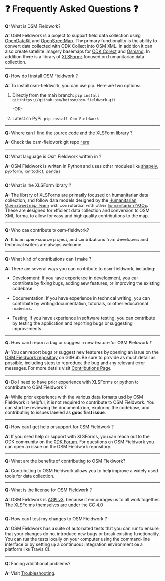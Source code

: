 # ❓ Frequently Asked Questions ❓

**Q:** What is OSM Fieldwork?

**A:** OSM Fieldwork is a project to support field data collection using
[OpenDataKit](https://opendatakit.org/software/) and
[OpenStreetMap](https://www.openstreetmap.org). The primary
functionality is the ability to convert data collected with ODK
Collect into OSM XML. In addition it can also create satellite imagery
basemaps for [ODK Collect](https://docs.getodk.org/collect-intro/) and
[Osmand](https://osmand.net/). In addition there is a library of
[XLSForms](https://xlsform.org/en/) focused on humanitarian data
collection.

<hr></hr>

**Q:** How do I install OSM Fieldwork ?

**A:** To install osm-fieldwork, you can use pip. Here are two options:

1. Directly from the main branch:
   `pip install git+https://github.com/hotosm/osm-fieldwork.git`

   -OR-

2. Latest on PyPi:
   `pip install Osm-Fieldwork`

<hr></hr>

**Q:** Where can I find the source code and the XLSForm library ?

**A:** Check the osm-fieldwork git repo [here](https://github.com/hotosm/osm-fieldwork)

<hr></hr>

**Q:** What language is Osm Fieldwork written in ?

**A:** OSM Fieldwork is written in Python and uses other modules like
[shapely](https://pypi.org/project/shapely/),
[pyxform](https://pypi.org/project/pyxform/),
[xmltodict](https://pypi.org/project/xmltodict/),
[pandas](https://pypi.org/project/pandas/)

<hr></hr>

**Q:** What is the XLSForm library ?

**A:** The library of XLSForms are primarily focused on humanitarian
data collection, and follow data models designed by the [Humanitarian
Openstreetmap Team](https://www.hotosm.org) with consultation with
other [humanitarian
NGOs](https://en.wikipedia.org/wiki/Non-governmental_organization). These
are designed for efficient data collection and conversion to OSM XML
format to allow for easy and high quality contributions to the map.

<hr></hr>

**Q:** Who can contribute to osm-fieldwork?

**A:** It is an open-source project, and contributions from developers
and technical writers are always welcome.

<hr></hr>

**Q:** What kind of contributions can I make ?

**A:** There are several ways you can contribute to osm-fieldwork, including:

- Development: If you have experience in development, you can contribute
  by fixing bugs, adding new features, or improving the existing codebase.

- Documentation: If you have experience in technical writing, you can
  contribute by writing documentation, tutorials, or other educational
  materials.

- Testing: If you have experience in software testing, you can
  contribute by testing the application and reporting bugs or suggesting
  improvements.

<hr></hr>

**Q:** How can I report a bug or suggest a new feature for OSM
Fieldwork ?

**A:** You can report bugs or suggest new features by opening an issue
on the [OSM Fieldwork
repository](https://github.com/hotosm/osm-fieldwork/issues) on
GitHub. Be sure to provide as much detail as possible, including
steps to reproduce the bug and any relevant error messages.
For more details visit [Contributions Page](https://github.com/hotosm/osm-fieldwork/wiki/Contribution).

<hr></hr>

**Q:** Do I need to have prior experience with XLSForms or python to
contribute to OSM Fieldwork ?

**A:** While prior experience with the various data formats usd by OSM
Fieldwork is helpful, it is not required to contribute to OSM
Fieldwork. You can start by reviewing the documentation, exploring
the codebase, and contributing to issues labeled as **good first issue**.

<hr></hr>

**Q:** How can I get help or support for OSM Fieldwork ?

**A:** If you need help or support with XLSForms, you can reach out to the
ODK community on the [ODK Forum](https://forum.getodk.org/). For
questions on OSM Fieldwork you can open an issue on the OSM
Fieldwork repository.

<hr></hr>

**Q:** What are the benefits of contributing to OSM Fieldwork?

**A:** Contributing to OSM Fieldwork allows you to help improve a widely
used tools for data collection.

<hr></hr>

**Q:** What is the license for OSM Fieldwork ?

**A:** OSM Fieldwork is
[AGPLv3](https://www.fsf.org/bulletin/2021/fall/the-fundamentals-of-the-agplv3),
because it encourages us to all work together. The XLSForms themselves
are under the [CC 4.0](https://creativecommons.org/licenses/by/4.0/)

<hr></hr>

**Q:** How can I test my changes to OSM Fieldwork ?

**A:** OSM Fieldwork has a suite of automated tests that you can run to
ensure that your changes do not introduce new bugs or break existing
functionality. You can run the tests locally on your computer using
the command-line interface or by setting up a continuous integration
environment on a platform like Travis CI.

<hr></hr>

**Q:** Facing addititional problems?

**A:** Visit [Troubleshooting](https://github.com/hotosm/osm-fieldwork/wiki/troubleshooting).
